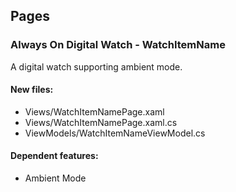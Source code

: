 ﻿## Pages

<!--{[{-->
### Always On Digital Watch - WatchItemName
A digital watch supporting ambient mode.
#### New files:
* Views/WatchItemNamePage.xaml
* Views/WatchItemNamePage.xaml.cs
* ViewModels/WatchItemNameViewModel.cs
#### Dependent features:
* Ambient Mode
<!--}]}-->